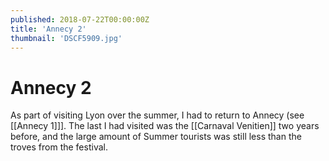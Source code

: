 ```yaml
---
published: 2018-07-22T00:00:00Z
title: 'Annecy 2'
thumbnail: 'DSCF5909.jpg'
---
```

# Annecy 2

As part of visiting Lyon over the summer, I had to return to Annecy (see [[Annecy 1]]]. The last I had visited was the [[Carnaval Venitien]] two years before, and the large amount of Summer tourists was still less than the troves from the festival.
<!-- TODO: Confirm Link -->
